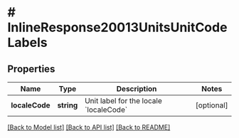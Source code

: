 # # InlineResponse20013UnitsUnitCodeLabels

## Properties

Name | Type | Description | Notes
------------ | ------------- | ------------- | -------------
**localeCode** | **string** | Unit label for the locale &#x60;localeCode&#x60; | [optional]

[[Back to Model list]](../../README.md#models) [[Back to API list]](../../README.md#endpoints) [[Back to README]](../../README.md)
